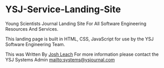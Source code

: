 # YSJ-Service-Landing-Site
Young Scientists Journal Landing Site For All Software Engineering Resources And Services.


This landing page is built in HTML, CSS, JavaScript for use by the YSJ Software Engineering Team.

This was Written By [Josh Leach](https://thecryptoid.co.uk)
For more information please contact the YSJ Systems Admin [mailto:systems@ysjournal.com]()
